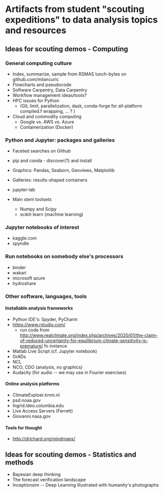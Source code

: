 # Artifacts from student "scouting expeditions" to data analysis topics and resources

## Ideas for scouting demos - Computing

### General computing culture 
* Index, summarize, sample from RSMAS lunch-bytes on github.com/milancuric
* Flowcharts and pseudocode 
* Software Carpentry, Data Carpentry
* Workflow management ideas/tools? 
* HPC issues for Python 
    * (GIL limit, parallelization, dask, conda-forge for all-platform compiled.f wrapping, ... ? )
* Cloud and commodity computing
  * Google vs. AWS vs. Azure 
  * Containerization (Docker) 

### Python and Jupyter: packages and galleries 
* Faceted searches on Github 
* pip and conda - discover(?) and install 
* Graphics: Pandas, Seaborn, Geoviews, Matplotlib 
* Galleries: results-shaped containers 
* jupyter-lab 

* Main stem toolsets
  * Numpy and Scipy
  * scikit-learn (machine learning)

### Jupyter notebooks of interest
* kaggle.com
* spyndle

### Run notebooks on somebody else's processors
* binder
* wakari
* microsoft azure 
* hydroshare

### Other software, languages, tools

#### Installable analysis frameworks
* Python IDE's: Spyder, PyCharm
* https://www.rstudio.com/
   * run code from http://www.realclimate.org/index.php/archives/2020/01/the-claim-of-reduced-uncertainty-for-equilibrium-climate-sensitivity-is-premature/ fo instance
* Matlab Live Script (cf. Jupyter notebook) 
* GrADs 
* NCL 
* NCO, CDO (analysis, no graphics)
* Audacity (for audio -- we may use in Fourier exercises)

#### Online analysis platforms
* ClimateExploer.knmi.nl
* psd.noaa.gov
* Ingrid.ldeo.columbia.edu
* Live Access Servers (Ferrett) 
* Giovanni.nasa.gov 

#### Tools for thought
* http://drichard.org/mindmaps/


## Ideas for scouting demos - Statistics and methods 
* Bayesian deep thinking 
* The forecast verification landscape 
* Inceptionsim -- Deep Learning illustrated with humanity's photographs






